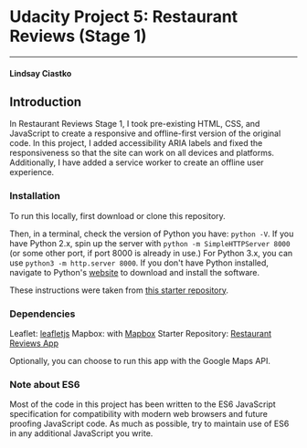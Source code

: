 # Udacity Project 5: Restaurant Reviews (Stage 1)
---
#### Lindsay Ciastko

## Introduction

In Restaurant Reviews Stage 1, I took pre-existing HTML, CSS, and JavaScript to create a responsive and offline-first version of the original code. In this project, I added accessibility ARIA labels and fixed the responsiveness so that the site can work on all devices and platforms. Additionally, I have added a service worker to create an offline user experience.

### Installation

To run this locally, first download or clone this repository.

Then, in a terminal, check the version of Python you have: `python -V`. If you have Python 2.x, spin up the server with `python -m SimpleHTTPServer 8000` (or some other port, if port 8000 is already in use.) For Python 3.x, you can use `python3 -m http.server 8000`. If you don't have Python installed, navigate to Python's [website](https://www.python.org/) to download and install the software.

These instructions were taken from [this starter repository](https://github.com/udacity/mws-restaurant-stage-1).

### Dependencies
Leaflet: [leafletjs](https://leafletjs.com/)
Mapbox: with [Mapbox](https://www.mapbox.com/)
Starter Repository: [Restaurant Reviews App](https://github.com/udacity/mws-restaurant-stage-1)

Optionally, you can choose to run this app with the Google Maps API.

### Note about ES6
Most of the code in this project has been written to the ES6 JavaScript specification for compatibility with modern web browsers and future proofing JavaScript code. As much as possible, try to maintain use of ES6 in any additional JavaScript you write.
